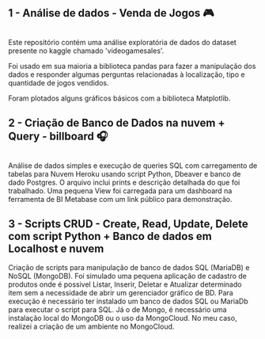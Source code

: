 ## 1 - Análise de dados  - Venda de Jogos  :video_game:<h2>

Este repositório contém uma análise exploratória de dados do dataset presente no kaggle chamado 'videogamesales'.

Foi usado em sua maioria a biblioteca pandas para fazer a manipulação dos dados e responder algumas perguntas relacionadas à localização, tipo e quantidade de jogos vendidos.

Foram plotados alguns gráficos básicos com a biblioteca Matplotlib.



## 2 - Criação de Banco de Dados na nuvem + Query - billboard  :headphones:<h2>

Análise de dados  simples e execução de queries SQL com carregamento de tabelas para Nuvem Heroku usando script Python, Dbeaver e banco de dado Postgres.  O arquivo inclui prints e descrição detalhada do que foi trabalhado. Uma pequena View foi carregada para um dashboard na ferramenta de BI Metabase com um link público para demonstração. 



## 3 - Scripts CRUD - Create, Read, Update, Delete com script Python + Banco de dados em Localhost e nuvem

Criação de scripts para manipulação de banco de dados SQL (MariaDB) e NoSQL (MongoDB). Foi simulado uma pequena aplicação de cadastro de produtos onde é possivel Listar, Inserir, Deletar e Atualizar determinado item sem a necessidade de abrir um gerenciador gráfico de BD. Para execução é necessário ter instalado um banco de dados SQL ou MariaDb para executar o script para SQL. Já o de Mongo, é necessário uma instalação local do MongoDB ou o uso da MongoCloud. No meu caso, realizei a criação de um ambiente no MongoCloud.  





 

